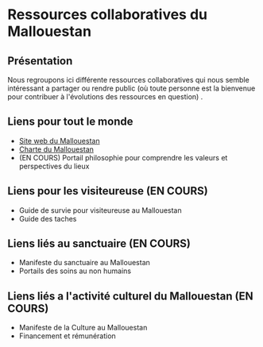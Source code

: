 # Ressources collaboratives du Mallouestan
## Présentation
Nous regroupons ici différente ressources collaboratives qui nous semble intéressant a partager ou rendre public (où toute personne est la bienvenue pour contribuer à l'évolutions des ressources en question) . 
## Liens pour tout le monde
- [Site web du Mallouestan](https://mallouestan.org/)
- [Charte du Mallouestan](https://association-mallouestan.github.io/Mallouestan/Charte%20et%20annexes/Manuel%20des%20chercheur-ses%20Mallouestanais-es)
- (EN COURS) Portail philosophie pour comprendre les valeurs et perspectives du lieux
## Liens pour les visiteureuse (EN COURS)
- Guide de survie pour visiteureuse au Mallouestan
- Guide des taches
## Liens liés au sanctuaire (EN COURS)
- Manifeste du sanctuaire au Mallouestan
- Portails des soins au non humains 
## Liens liés a l'activité culturel du Mallouestan (EN COURS)
- Manifeste de la Culture au Mallouestan
- Financement et rémunération